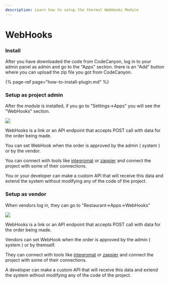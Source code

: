 ```yaml
---
description: Learn how to setup the thermal WebHooks Module
---
```


# WebHooks

### Install

After you have downloaded the code from CodeCanyon, log in to your admin panel as admin and go to the "Apps" section. there is an "Add" button where you can upload the zip file you got from CodeCanyon.

{% page-ref page="how-to-install-plugin.md" %}

### Setup as project admin

After the module is installed, if you go to "Settings-&gt;Apps" you will see the "WebHooks" section. 

![](https://i.imgur.com/HEbpUw3.png)

WebHooks is a link or an API endpoint that accepts POST call with data for the order being made. 

You can set WebHook when the order is approved by the admin \( system \) or by the vendor. 

You can connect with tools like [integromat](https://www.integromat.com/) or [zappier](https://zapier.com/) and connect the project with some of their connections.  

You or your developer can make a custom API that will receive this data and extend the system without modifying any of the code of the project.

### Setup as vendor

When vendors log in, they can go to "Restaurant-&gt;Apps-&gt;WebHooks"

![](https://i.imgur.com/LlNLeQ8.png)

WebHooks is a link or an API endpoint that accepts POST call with data for the order being made. 

Vendors can set WebHook when the order is approved by the admin \( system \) or by themself. 

They can connect with tools like [integromat](https://www.integromat.com/) or [zappier](https://zapier.com/) and connect the project with some of their connections.  

A developer can make a custom API that will receive this data and extend the system without modifying any of the code of the project.

 

